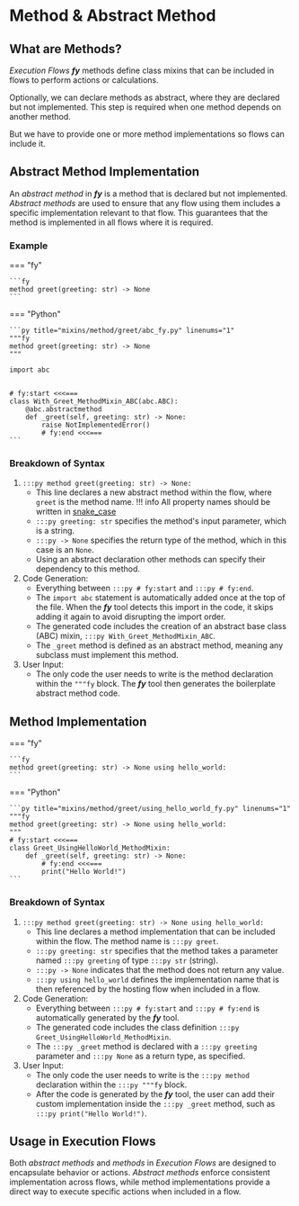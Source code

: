# Method & Abstract Method

## What are Methods?

_Execution Flows_ ___fy___ methods define class mixins that can be included in flows to perform actions or calculations. 

Optionally, we can declare methods as abstract, where they are declared but not implemented. This step is required when one method depends on another method.

But we have to provide one or more method implementations so flows can include it.

## Abstract Method Implementation

An _abstract method_ in ___fy___ is a method that is declared but not implemented. _Abstract methods_ are used to ensure that any flow using them includes a specific implementation relevant to that flow. This guarantees that the method is implemented in all flows where it is required.

### Example

=== "fy"

    ```fy
    method greet(greeting: str) -> None
    ```

=== "Python"

    ```py title="mixins/method/greet/abc_fy.py" linenums="1"
    """fy
    method greet(greeting: str) -> None
    """

    import abc
    
    
    # fy:start <<<===
    class With_Greet_MethodMixin_ABC(abc.ABC):
        @abc.abstractmethod
        def _greet(self, greeting: str) -> None:
            raise NotImplementedError()
            # fy:end <<<===
    ```

### Breakdown of Syntax

1. `:::py method greet(greeting: str) -> None:`
    - This line declares a new abstract method within the flow, where `greet` is the method name.
    !!! info 
        All property names should be written in [snake_case](https://en.wikipedia.org/wiki/Snake_case)
    - `:::py greeting: str` specifies the method's input parameter, which is a string.
    - `:::py -> None` specifies the return type of the method, which in this case is an `None`.
    - Using an abstract declaration other methods can specify their dependency to this method.
2. Code Generation:
    - Everything between `:::py # fy:start` and `:::py # fy:end`.
    - The `import abc` statement is automatically added once at the top of the file. When the ___fy___ tool detects this import in the code, it skips adding it again to avoid disrupting the import order.
    - The generated code includes the creation of an abstract base class (ABC) mixin, `:::py With_Greet_MethodMixin_ABC`.
    - The `_greet` method is defined as an abstract method, meaning any subclass must implement this method.
3. User Input:
    - The only code the user needs to write is the method declaration within the `"""fy` block. The ___fy___ tool then generates the boilerplate abstract method code.

## Method Implementation

=== "fy"

    ```fy
    method greet(greeting: str) -> None using hello_world:
    ```

=== "Python"

    ```py title="mixins/method/greet/using_hello_world_fy.py" linenums="1"
    """fy
    method greet(greeting: str) -> None using hello_world:
    """
    # fy:start <<<===
    class Greet_UsingHelloWorld_MethodMixin:
        def _greet(self, greeting: str) -> None:
            # fy:end <<<===
            print("Hello World!")
    ```

### Breakdown of Syntax

1. `:::py method greet(greeting: str) -> None using hello_world:`
    - This line declares a method implementation that can be included within the flow. The method name is `:::py greet`.
    - `:::py greeting: str` specifies that the method takes a parameter named `:::py greeting` of type `:::py str` (string).
    - `:::py -> None` indicates that the method does not return any value.
    - `:::py using hello_world` defines the implementation name that is then referenced by the hosting flow when included in a flow.
2. Code Generation:
    - Everything between `:::py # fy:start` and `:::py # fy:end` is automatically generated by the ___fy___ tool.
    - The generated code includes the class definition `:::py Greet_UsingHelloWorld_MethodMixin`.
    - The `:::py _greet` method is declared with a `:::py greeting` parameter and `:::py None` as a return type, as specified.
3. User Input:
    - The only code the user needs to write is the `:::py method` declaration within the `:::py """fy` block.
    - After the code is generated by the ___fy___ tool, the user can add their custom implementation inside the `:::py _greet` method, such as `:::py print("Hello World!")`.

## Usage in Execution Flows

Both _abstract methods_ and _methods_ in _Execution Flows_ are designed to encapsulate behavior or actions. _Abstract methods_ enforce consistent implementation across flows, while method implementations provide a direct way to execute specific actions when included in a flow.
